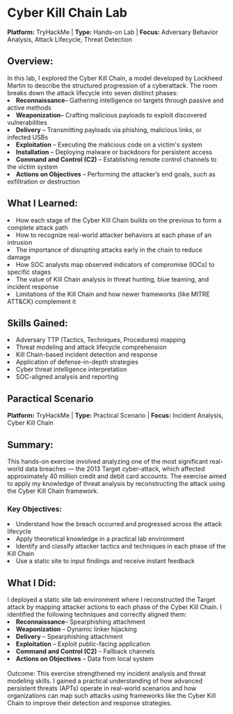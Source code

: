 # Cyber Kill Chain Lab
<b>Platform:</b> TryHackMe | <b>Type:</b> Hands-on Lab | <b>Focus:</b> Adversary Behavior Analysis, Attack Lifecycle, Threat Detection
<h2>Overview:</h2>
In this lab, I explored the Cyber Kill Chain, a model developed by Lockheed Martin to describe the structured progression of a cyberattack. The room breaks down the attack lifecycle into seven distinct phases:
<li><b>Reconnaissance</b>– Gathering intelligence on targets through passive and active methods</li>
<li><b>Weaponization</b>– Crafting malicious payloads to exploit discovered vulnerabilities</li>
<li><b>Delivery</b> – Transmitting payloads via phishing, malicious links, or infected USBs</li>
<li><b>Exploitation</b> – Executing the malicious code on a victim's system</li>
<li><b>Installation</b> – Deploying malware or backdoors for persistent access</li>
<li><b>Command and Control (C2)</b> – Establishing remote control channels to the victim system</li>
<li><b>Actions on Objectives</b> – Performing the attacker’s end goals, such as exfiltration or destruction</li>

<h2>What I Learned:</h2>
<li>How each stage of the Cyber Kill Chain builds on the previous to form a complete attack path</li>
<li>How to recognize real-world attacker behaviors at each phase of an intrusion</li>
<li>The importance of disrupting attacks early in the chain to reduce damage</li>
<li>How SOC analysts map observed indicators of compromise (IOCs) to specific stages</li>
<li>The value of Kill Chain analysis in threat hunting, blue teaming, and incident response</li>
<li>Limitations of the Kill Chain and how newer frameworks (like MITRE ATT&CK) complement it</li>

<h2>Skills Gained:</h2>
<li>Adversary TTP (Tactics, Techniques, Procedures) mapping</li>
<li>Threat modeling and attack lifecycle comprehension</li>
<li>Kill Chain-based incident detection and response</li>
<li>Application of defense-in-depth strategies</li>
<li>Cyber threat intelligence interpretation</li>
<li>SOC-aligned analysis and reporting</li>

<h2>Paractical Scenario</h2>
<b>Platform:</b> TryHackMe | <b>Type:</b> Practical Scenario | <b>Focus:</b> Incident Analysis, Cyber Kill Chain
<h2>Summary:</h2>
This hands-on exercise involved analyzing one of the most significant real-world data breaches — the 2013 Target cyber-attack, which affected approximately 40 million credit and debit card accounts. The exercise aimed to apply my knowledge of threat analysis by reconstructing the attack using the Cyber Kill Chain framework.

<h3>Key Objectives:</h3>
<li>Understand how the breach occurred and progressed across the attack lifecycle</li>
<li>Apply theoretical knowledge in a practical lab environment</li>
<li>Identify and classify attacker tactics and techniques in each phase of the Kill Chain</li>
<li>Use a static site to input findings and receive instant feedback</li>

<h2>What I Did:</h2>
I deployed a static site lab environment where I reconstructed the Target attack by mapping attacker actions to each phase of the Cyber Kill Chain. I identified the following techniques and correctly aligned them:<br>
<li><b>Reconnaissance</b>– Spearphishing attachment</li>
<li><b>Weaponization</b> – Dynamic linker hijacking</li>
<li><b>Delivery</b> – Spearphishing attachment</li>
<li><b>Exploitation</b> – Exploit public-facing application</li>
<li><b>Command and Control (C2)</b> – Fallback channels</li>
<li><b>Actions on Objectives</b> – Data from local system</li>
<br>
Outcome:
This exercise strengthened my incident analysis and threat modeling skills. I gained a practical understanding of how advanced persistent threats (APTs) operate in real-world scenarios and how organizations can map such attacks using frameworks like the Cyber Kill Chain to improve their detection and response strategies.
